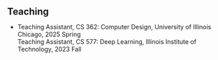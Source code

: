 <h1 id="teaching"></h1>

<h2 style="margin: 60px 0px 10px;">Teaching</h2>

<ul>
  <li>
    Teaching Assistant, CS 362: Computer Design, University of Illinois Chicago, 2025 Spring
  </li>
  </li>
    Teaching Assistant, CS 577: Deep Learning, Illinois Institute of Technology, 2023 Fall
  </li>
</ul>


